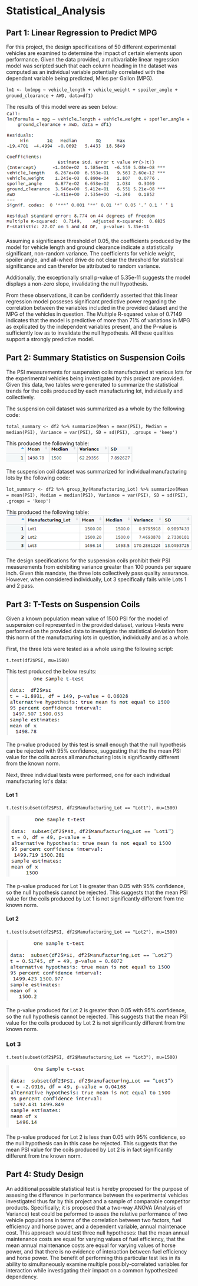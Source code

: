 # Statistical_Analysis

## Part 1: Linear Regression to Predict MPG
For this project, the design specifications of 50 different experimental vehicles are examined to determine the impact of certain elements upon performance.  Given the data provided, a multivariable linear regression model was scripted such that each column heading in the dataset was computed as an individual variable potentially correlated with the dependant variable being predicted, Miles per Gallon (MPG).
```
lm1 <- lm(mpg ~ vehicle_length + vehicle_weight + spoiler_angle + ground_clearance + AWD, data=df1)
```
The results of this model were as seen below:
\
![Part1](/Images/part1.png)

Assuming a significance threshold of 0.05, the coefficients produced by the model for vehicle length and ground clearance indicate a statistically significant, non-random variance.  The coefficients  for vehicle weight, spoiler angle, and all-wheel drive do not clear the threshold for statistical significance and can therefor be attributed to random variance.  

Additionally, the exceptionally small p-value of 5.35e-11 suggests the model displays a non-zero slope, invalidating the null hypothesis.

From these observations, it can be confidently asserted that this linear regression model posseses significant predictive power regarding the correlation between the variables included in the provided dataset and the MPG of the vehicles in question.  The Multiple R-squared value of 0.7149 indicates that the model is predictive of more than 71% of variations in MPG as explicated by the independent variables present, and the P-value is sufficiently low as to invalidate the null hypothesis.  All these qualities support a strongly predictive model.  

## Part 2:  Summary Statistics on Suspension Coils
The PSI measurements for suspension coils manufactured at various lots for the experimental vehicles being investigated by this project are provided.  Given this data, two tables were generated to summarize the statistical trends for the coils produced by each manufacturing lot, individually and collectively.

The suspension coil dataset was summarized as a whole by the following code:
```
total_summary <- df2 %>% summarize(Mean = mean(PSI), Median = median(PSI), Variance = var(PSI), SD = sd(PSI), .groups = 'keep')
```
This produced the following table:
\
![TotalSummary](/Images/part2a.png)

The suspension coil dataset was summarized for individual manufacturing lots by the following code:
```
lot_summary <- df2 %>% group_by(Manufacturing_Lot) %>% summarize(Mean = mean(PSI), Median = median(PSI), Variance = var(PSI), SD = sd(PSI), .groups = 'keep')
```
This produced the following table:
\
![LotSummary](/Images/part2b.png)

The design specifications for the suspension coils prohibit their PSI measurements from exhibiting variance greater than 100 pounds per square inch.  Given this mandate, the three lots collectively pass quality assurance.  However, when considered individually, Lot 3 specifically fails while Lots 1 and 2 pass.      


## Part 3: T-Tests on Suspension Coils
Given a known population mean value of 1500 PSI for the model of suspension coil represented in the provided dataset, various t-tests were performed on the provided data to investigate the statistical deviation from this norm of the manufacturing lots in question, individually and as a whole.  

First, the three lots were tested as a whole using the following script:
```
t.test(df2$PSI, mu=1500)
```
This test produced the below results:
\
![Part3a](Images/part3a.png)

The p-value produced by this test is small enough that the null hypothesis can be rejected with 95% confidence, suggesting that the the mean PSI value for the coils across all manufacturing lots is significantly different from the known norm.

Next, three individual tests were performed, one for each individual manufacturing lot's data:

#### Lot 1
```
t.test(subset(df2$PSI, df2$Manufacturing_Lot == "Lot1"), mu=1500)
```
![Part3b](Images/part3b.png)

The p-value produced for Lot 1 is greater than 0.05 with 95% confidence, so the null hypothesis cannot be rejected.  This suggests that the mean PSI value for the coils produced by Lot 1 is not significantly different from tne known norm.

#### Lot 2
```
t.test(subset(df2$PSI, df2$Manufacturing_Lot == "Lot2"), mu=1500)
```
![Part3c](Images/part3c.png)

The p-value produced for Lot 2 is greater than 0.05 with 95% confidence, so the null hypothesis cannot be rejected.  This suggests that the mean PSI value for the coils produced by Lot 2 is not significantly different from tne known norm.

### Lot 3
```
t.test(subset(df2$PSI, df2$Manufacturing_Lot == "Lot3"), mu=1500)
```
![Part3d](Images/part3d.png)

The p-value produced for Lot 2 is less than 0.05 with 95% confidence, so the null hypothesis can in this case be rejected.  This suggests that the mean PSI value for the coils produced by Lot 2 is in fact significantly different from tne known norm.


## Part 4: Study Design
An additional possible statistical test is hereby proposed for the purpose of assesing the difference in performance between the experimental vehicles investigated thus far by this project and a sample of comparable competitor products.  Specifically; it is proposed that a two-way ANOVA (Analysis of Variance) test could be peformed to asses the relative performance of two vehicle populations in terms of the correlation between two factors, fuel efficiency and horse power, and a dependent variable, annual maintenace cost.  This approach would test three null hypotheses: that the mean annual maintenance costs are equal for varying values of fuel efficiency, that the mean annual maintenance costs are equal for varying values of horse power, and that there is no evidence of interaction between fuel efficiency and horse power.  The benefit of performing this particular test lies in its ability to simultaneously examine multiple possibly-correlated variables for interaction while investigating their impact on a common hypothesized dependency.      
